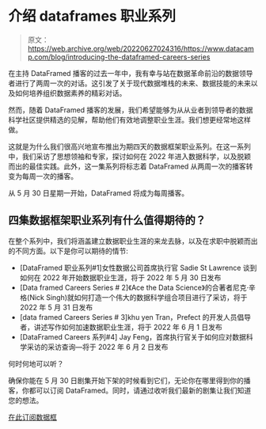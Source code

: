 # 介绍 dataframes 职业系列

> 原文：<https://web.archive.org/web/20220627024316/https://www.datacamp.com/blog/introducing-the-dataframed-careers-series>

在主持 DataFramed 播客的过去一年中，我有幸与站在数据革命前沿的数据领导者进行了两周一次的对话。这引发了关于现代数据堆栈的未来、数据技能的未来以及如何培养组织数据素养的精彩对话。

然而，随着 DataFramed 播客的发展，我们希望能够为从从业者到领导者的数据科学社区提供精选的见解，帮助他们有效地调整职业生涯。我们想更经常地这样做。

这就是为什么我们很高兴地宣布推出为期四天的数据框架职业系列。在这一系列中，我们采访了思想领袖和专家，探讨如何在 2022 年进入数据科学，以及脱颖而出的最佳实践。此外，这一集系列将标志着 DataFramed 从两周一次的播客转变为每周一次的播客。

从 5 月 30 日星期一开始，DataFramed 将成为每周播客。

## 四集数据框架职业系列有什么值得期待的？

在整个系列中，我们将涵盖建立数据职业生涯的来龙去脉，以及在求职中脱颖而出的不同方面。以下是你可以期待的情节:

*   [DataFramed 职业系列#1]女性数据公司首席执行官 Sadie St Lawrence 谈到如何在 2022 年开始数据职业生涯，将于 2022 年 5 月 30 日发布
*   [Data framed Careers Series # 2]《Ace the Data Science》的合著者尼克·辛格(Nick Singh)就如何打造一个伟大的数据科学组合项目进行了采访，将于 2022 年 5 月 31 日发布
*   [data framed Careers Series # 3]khu yen Tran，Prefect 的开发人员倡导者，讲述写作如何加速数据职业生涯，将于 2022 年 6 月 1 日发布
*   [DataFramed Careers 系列#4] Jay Feng，首席执行官关于如何应对数据科学采访的采访查询—将于 2022 年 6 月 2 日发布

何时何地可以听？

确保你能在 5 月 30 日剧集开始下架的时候看到它们，无论你在哪里得到你的播客，你都可以订阅 DataFramed。同时，请通过收听我们最新的剧集让我们知道您的想法。

[在此订阅数据框](https://web.archive.org/web/20220702210421/https://www.datacamp.com/podcast)